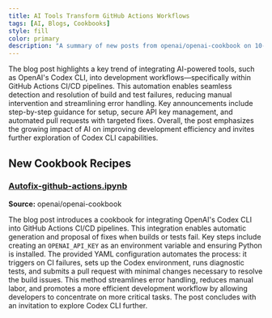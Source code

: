 ```yaml
---
title: AI Tools Transform GitHub Actions Workflows
tags: [AI, Blogs, Cookbooks]
style: fill
color: primary
description: "A summary of new posts from openai/openai-cookbook on 10-01"
---
```

The blog post highlights a key trend of integrating AI-powered tools, such as OpenAI's Codex CLI, into development workflows—specifically within GitHub Actions CI/CD pipelines. This automation enables seamless detection and resolution of build and test failures, reducing manual intervention and streamlining error handling. Key announcements include step-by-step guidance for setup, secure API key management, and automated pull requests with targeted fixes. Overall, the post emphasizes the growing impact of AI on improving development efficiency and invites further exploration of Codex CLI capabilities.

## New Cookbook Recipes

### [Autofix-github-actions.ipynb](https://github.com/openai/openai-cookbook/blob/67bbfaf6eb6c72575e42bdea48629038091a4aa1/examples/codex/Autofix-github-actions.ipynb)
**Source:** openai/openai-cookbook

The blog post introduces a cookbook for integrating OpenAI's Codex CLI into GitHub Actions CI/CD pipelines. This integration enables automatic generation and proposal of fixes when builds or tests fail. Key steps include creating an `OPENAI_API_KEY` as an environment variable and ensuring Python is installed. The provided YAML configuration automates the process: it triggers on CI failures, sets up the Codex environment, runs diagnostic tests, and submits a pull request with minimal changes necessary to resolve the build issues. This method streamlines error handling, reduces manual labor, and promotes a more efficient development workflow by allowing developers to concentrate on more critical tasks. The post concludes with an invitation to explore Codex CLI further.